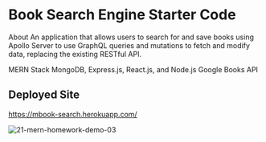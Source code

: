 # Book Search Engine Starter Code

About
An application that allows users to search for and save books using Apollo Server to use GraphQL queries and mutations to fetch and modify data, replacing the existing RESTful API.

MERN Stack
MongoDB, Express.js, React.js, and Node.js
Google Books API

## Deployed Site
https://mbook-search.herokuapp.com/


![21-mern-homework-demo-03](https://user-images.githubusercontent.com/79613288/133337373-de0f01db-9c2b-4eda-92eb-6ba56dad7533.gif)
